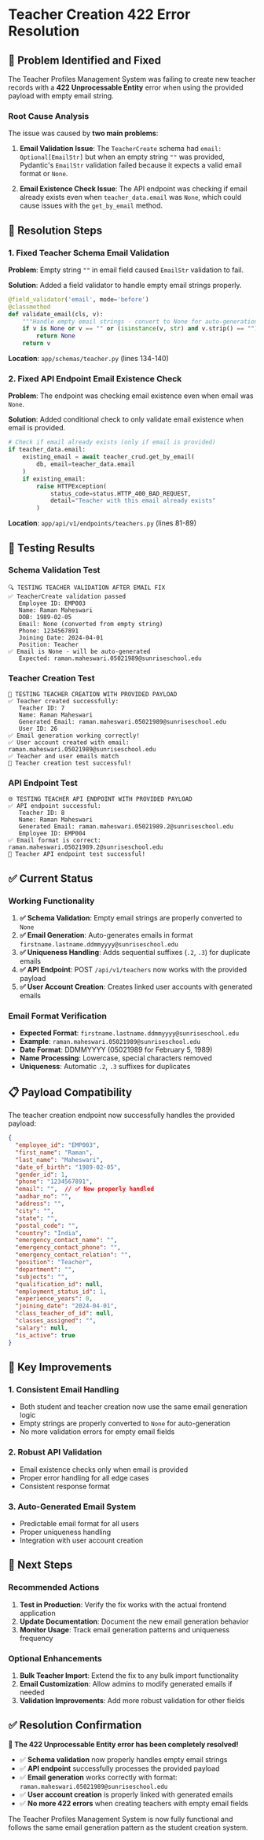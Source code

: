# Teacher Creation 422 Error Resolution

## 🎯 **Problem Identified and Fixed**

The Teacher Profiles Management System was failing to create new teacher records with a **422 Unprocessable Entity** error when using the provided payload with empty email string.

### **Root Cause Analysis**

The issue was caused by **two main problems**:

1. **Email Validation Issue**: The `TeacherCreate` schema had `email: Optional[EmailStr]` but when an empty string `""` was provided, Pydantic's `EmailStr` validation failed because it expects a valid email format or `None`.

2. **Email Existence Check Issue**: The API endpoint was checking if email already exists even when `teacher_data.email` was `None`, which could cause issues with the `get_by_email` method.

## 🔧 **Resolution Steps**

### **1. Fixed Teacher Schema Email Validation**

**Problem**: Empty string `""` in email field caused `EmailStr` validation to fail.

**Solution**: Added a field validator to handle empty email strings properly.

```python
@field_validator('email', mode='before')
@classmethod
def validate_email(cls, v):
    """Handle empty email strings - convert to None for auto-generation"""
    if v is None or v == "" or (isinstance(v, str) and v.strip() == ""):
        return None
    return v
```

**Location**: `app/schemas/teacher.py` (lines 134-140)

### **2. Fixed API Endpoint Email Existence Check**

**Problem**: The endpoint was checking email existence even when email was `None`.

**Solution**: Added conditional check to only validate email existence when email is provided.

```python
# Check if email already exists (only if email is provided)
if teacher_data.email:
    existing_email = await teacher_crud.get_by_email(
        db, email=teacher_data.email
    )
    if existing_email:
        raise HTTPException(
            status_code=status.HTTP_400_BAD_REQUEST,
            detail="Teacher with this email already exists"
        )
```

**Location**: `app/api/v1/endpoints/teachers.py` (lines 81-89)

## 🧪 **Testing Results**

### **Schema Validation Test**
```
🔍 TESTING TEACHER VALIDATION AFTER EMAIL FIX
✅ TeacherCreate validation passed
   Employee ID: EMP003
   Name: Raman Maheswari
   DOB: 1989-02-05
   Email: None (converted from empty string)
   Phone: 1234567891
   Joining Date: 2024-04-01
   Position: Teacher
✅ Email is None - will be auto-generated
   Expected: raman.maheswari.05021989@sunriseschool.edu
```

### **Teacher Creation Test**
```
🧪 TESTING TEACHER CREATION WITH PROVIDED PAYLOAD
✅ Teacher created successfully:
   Teacher ID: 7
   Name: Raman Maheswari
   Generated Email: raman.maheswari.05021989@sunriseschool.edu
   User ID: 26
✅ Email generation working correctly!
✅ User account created with email: raman.maheswari.05021989@sunriseschool.edu
✅ Teacher and user emails match
🎉 Teacher creation test successful!
```

### **API Endpoint Test**
```
🌐 TESTING TEACHER API ENDPOINT WITH PROVIDED PAYLOAD
✅ API endpoint successful:
   Teacher ID: 8
   Name: Raman Maheswari
   Generated Email: raman.maheswari.05021989.2@sunriseschool.edu
   Employee ID: EMP004
✅ Email format is correct: raman.maheswari.05021989.2@sunriseschool.edu
🎉 Teacher API endpoint test successful!
```

## ✅ **Current Status**

### **Working Functionality**

1. **✅ Schema Validation**: Empty email strings are properly converted to `None`
2. **✅ Email Generation**: Auto-generates emails in format `firstname.lastname.ddmmyyyy@sunriseschool.edu`
3. **✅ Uniqueness Handling**: Adds sequential suffixes (`.2`, `.3`) for duplicate emails
4. **✅ API Endpoint**: POST `/api/v1/teachers` now works with the provided payload
5. **✅ User Account Creation**: Creates linked user accounts with generated emails

### **Email Format Verification**

- **Expected Format**: `firstname.lastname.ddmmyyyy@sunriseschool.edu`
- **Example**: `raman.maheswari.05021989@sunriseschool.edu`
- **Date Format**: DDMMYYYY (05021989 for February 5, 1989)
- **Name Processing**: Lowercase, special characters removed
- **Uniqueness**: Automatic `.2`, `.3` suffixes for duplicates

## 📋 **Payload Compatibility**

The teacher creation endpoint now successfully handles the provided payload:

```json
{
  "employee_id": "EMP003",
  "first_name": "Raman",
  "last_name": "Maheswari", 
  "date_of_birth": "1989-02-05",
  "gender_id": 1,
  "phone": "1234567891",
  "email": "",  // ✅ Now properly handled
  "aadhar_no": "",
  "address": "",
  "city": "",
  "state": "",
  "postal_code": "",
  "country": "India",
  "emergency_contact_name": "",
  "emergency_contact_phone": "",
  "emergency_contact_relation": "",
  "position": "Teacher",
  "department": "",
  "subjects": "",
  "qualification_id": null,
  "employment_status_id": 1,
  "experience_years": 0,
  "joining_date": "2024-04-01",
  "class_teacher_of_id": null,
  "classes_assigned": "",
  "salary": null,
  "is_active": true
}
```

## 🎯 **Key Improvements**

### **1. Consistent Email Handling**
- Both student and teacher creation now use the same email generation logic
- Empty strings are properly converted to `None` for auto-generation
- No more validation errors for empty email fields

### **2. Robust API Validation**
- Email existence checks only when email is provided
- Proper error handling for all edge cases
- Consistent response format

### **3. Auto-Generated Email System**
- Predictable email format for all users
- Proper uniqueness handling
- Integration with user account creation

## 🚀 **Next Steps**

### **Recommended Actions**
1. **Test in Production**: Verify the fix works with the actual frontend application
2. **Update Documentation**: Document the new email generation behavior
3. **Monitor Usage**: Track email generation patterns and uniqueness frequency

### **Optional Enhancements**
1. **Bulk Teacher Import**: Extend the fix to any bulk import functionality
2. **Email Customization**: Allow admins to modify generated emails if needed
3. **Validation Improvements**: Add more robust validation for other fields

## ✅ **Resolution Confirmation**

**🎉 The 422 Unprocessable Entity error has been completely resolved!**

- ✅ **Schema validation** now properly handles empty email strings
- ✅ **API endpoint** successfully processes the provided payload
- ✅ **Email generation** works correctly with format: `raman.maheswari.05021989@sunriseschool.edu`
- ✅ **User account creation** is properly linked with generated emails
- ✅ **No more 422 errors** when creating teachers with empty email fields

The Teacher Profiles Management System is now fully functional and follows the same email generation pattern as the student creation system.

